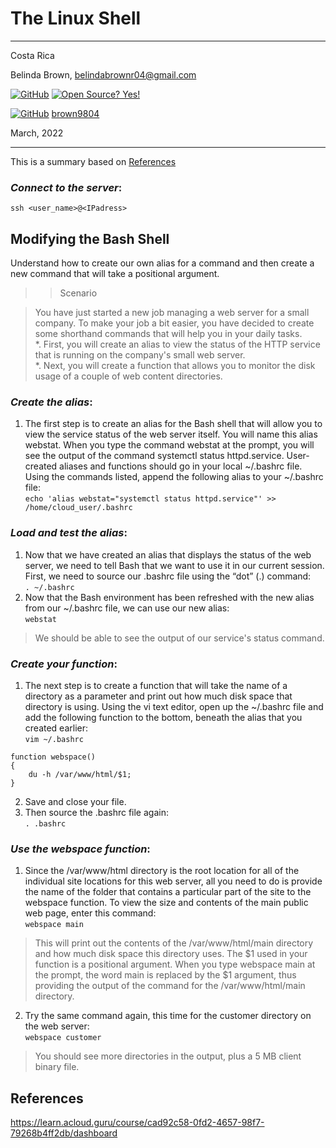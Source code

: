 # The Linux Shell


----------------------
Costa Rica

Belinda Brown, belindabrownr04@gmail.com

[![GitHub](https://badgen.net/badge/icon/github?icon=github&label)](https://github.com) [![Open Source? Yes!](https://badgen.net/badge/Open%20Source%20%3F/Yes%21/blue?icon=github)](https://github.com/Naereen/badges/)

[![GitHub](https://img.shields.io/badge/--181717?logo=github&logoColor=ffffff)](https://github.com/) [brown9804](https://github.com/brown9804)


March, 2022

----------------------

This is a summary based on [References](#references)

### _Connect to the server_:

`ssh <user_name>@<IPadress>`

## Modifying the Bash Shell
Understand how to create our own alias for a command and then create a new command that will take a positional argument.

>> Scenario 

> You have just started a new job managing a web server for a small company. To make your job a bit easier, you have decided to create some shorthand commands that will help you in your daily tasks. <br/>
> *. First, you will create an alias to view the status of the HTTP service that is running on the company's small web server. <br/>
> *. Next, you will create a function that allows you to monitor the disk usage of a couple of web content directories.

### _Create the alias_:
1. The first step is to create an alias for the Bash shell that will allow you to view the service status of the web server itself. You will name this alias webstat. When you type the command webstat at the prompt, you will see the output of the command systemctl status httpd.service. User-created aliases and functions should go in your local ~/.bashrc file. Using the commands listed, append the following alias to your ~/.bashrc file: <br/>
`echo 'alias webstat="systemctl status httpd.service"' >> /home/cloud_user/.bashrc`

### _Load and test the alias_:
1. Now that we have created an alias that displays the status of the web server, we need to tell Bash that we want to use it in our current session. First, we need to source our .bashrc file using the “dot” (.) command:  <br/>
`. ~/.bashrc`
2. Now that the Bash environment has been refreshed with the new alias from our ~/.bashrc file, we can use our new alias:  <br/>
`webstat`
> We should be able to see the output of our service's status command.

### _Create your function_:
1. The next step is to create a function that will take the name of a directory as a parameter and print out how much disk space that directory is using. Using the vi text editor, open up the ~/.bashrc file and add the following function to the bottom, beneath the alias that you created earlier:  <br/>
`vim ~/.bashrc`
```
function webspace()
{
	du -h /var/www/html/$1;
}
```
2. Save and close your file. 
3. Then source the .bashrc file again:  <br/>
`. .bashrc`

### _Use the webspace function_:
1. Since the /var/www/html directory is the root location for all of the individual site locations for this web server, all you need to do is provide the name of the folder that contains a particular part of the site to the webspace function. To view the size and contents of the main public web page, enter this command:  <br/>
`webspace main`
> This will print out the contents of the /var/www/html/main directory and how much disk space this directory uses. The $1 used in your function is a positional argument. When you type webspace main at the prompt, the word main is replaced by the $1 argument, thus providing the output of the command for the /var/www/html/main directory.
2. Try the same command again, this time for the customer directory on the web server:  <br/>
`webspace customer`
> You should see more directories in the output, plus a 5 MB client binary file.




## References

https://learn.acloud.guru/course/cad92c58-0fd2-4657-98f7-79268b4ff2db/dashboard
